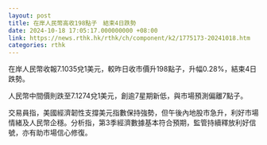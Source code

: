 ```yaml
---
layout: post
title: 在岸人民幣高收198點子　結束4日跌勢
date: 2024-10-18 17:05:17.000000000 +08:00
link: https://news.rthk.hk/rthk/ch/component/k2/1775173-20241018.htm
categories: rthk
---
```


在岸人民幣收報7.1035兌1美元，較昨日收市價升198點子，升幅0.28%，結束4日跌勢。

人民幣中間價則跌至7.1274兌1美元，創逾7星期新低，與市場預測偏離7點子。

交易員指，美國經濟韌性支撐美元指數保持強勢，但午後內地股市急升，利好市場情緒及人民幣企穩。分析指，第3季經濟數據基本符合預期，監管持續釋放利好信號，亦有助市場信心修復。
